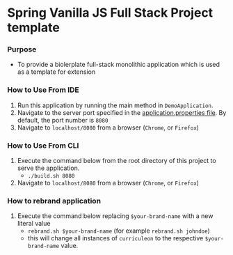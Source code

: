 # Spring Vanilla JS Full Stack Project template 

### Purpose
* To provide a biolerplate full-stack monolithic application which is used as a template for extension

### How to Use From IDE
  1. Run this application by running the main method in `DemoApplication`.
  2. Navigate to the server port specified in the [application.properties file](./src/main/resources/application.properties). By default, the port number is `8080`
  3. Navigate to `localhost/8080` from a browser (`Chrome`, or `Firefox`)

### How to Use From CLI
  1. Execute the command below from the root directory of this project to serve the application.
     * `./build.sh 8080`
  2. Navigate to `localhost/8080` from a browser (`Chrome`, or `Firefox`)

### How to rebrand application
  1. Execute the command below replacing `$your-brand-name` with a new literal value
     * `rebrand.sh $your-brand-name` (for example `rebrand.sh johndoe`)
     * this will change all instances of `curriculeon` to the respective `$your-brand-name` value. 